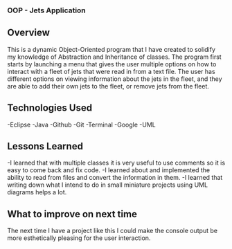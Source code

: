 ### OOP - Jets Application

## Overview
This is a dynamic Object-Oriented program that I have created to solidify my knowledge of Abstraction and Inheritance of classes. The program first starts by launching a menu that gives the user multiple options on how to interact with a fleet of jets that were read in from a text file. The user has different options on viewing information about the jets in the fleet, and they are able to add their own jets to the fleet, or remove jets from the fleet.

## Technologies Used
-Eclipse
-Java
-Github
-Git
-Terminal
-Google
-UML


## Lessons Learned
-I learned that with multiple classes it is very useful to use comments so it is easy to come back and fix code.
-I learned about and implemented the ability to read from files and convert the information in them.
-I learned that writing down what I intend to do in small miniature projects using UML diagrams helps a lot.

## What to improve on next time
The next time I have a project like this I could make the console output be more esthetically pleasing for the user interaction.

